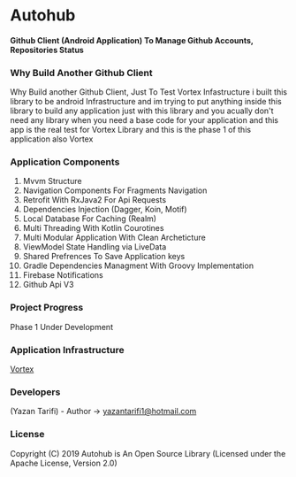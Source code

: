 # Autohub
#### Github Client (Android Application) To Manage Github Accounts, Repositories Status

### Why Build Another Github Client
Why Build another Github Client, Just To Test Vortex Infastructure i built this library to be android Infrastructure and im trying to put anything inside this library to build any application just with this library and you acually don't need any library when you need a base code for your application and this app is the real test for Vortex Library and this is the phase 1 of this application also Vortex


### Application Components

1. Mvvm Structure
2. Navigation Components For Fragments Navigation
3. Retrofit With RxJava2 For Api Requests
4. Dependencies Injection (Dagger, Koin, Motif)
5. Local Database For Caching (Realm)
6. Multi Threading With Kotlin Courotines
7. Multi Modular Application With Clean Archeticture
8. ViewModel State Handling via LiveData
9. Shared Prefrences To Save Application keys
10. Gradle Dependencies Managment With Groovy Implementation
11. Firebase Notifications
12. Github Api V3

### Project Progress

Phase 1
Under Development

### Application Infrastructure

[Vortex](https://github.com/Yazan98/Vortex)

### Developers

(Yazan Tarifi) - Author -> yazantarifi1@hotmail.com

### License

Copyright (C) 2019 Autohub is An Open Source Library (Licensed under the Apache License, Version 2.0)

